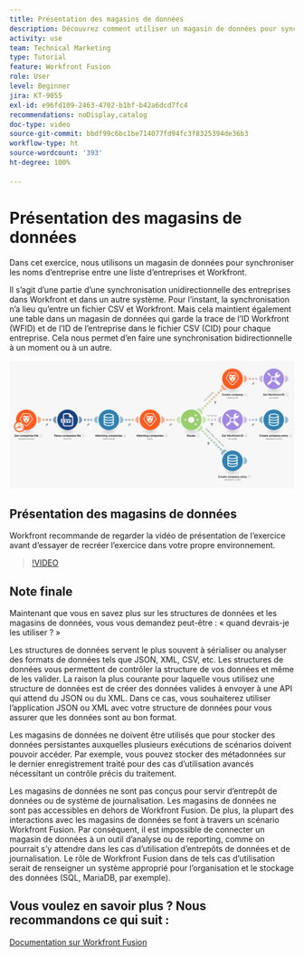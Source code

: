 ```yaml
---
title: Présentation des magasins de données
description: Découvrez comment utiliser un magasin de données pour synchroniser les noms d’entreprise entre une liste d’entreprises et Workfront à l’aide de  [!DNL Adobe Workfront Fusion].
activity: use
team: Technical Marketing
type: Tutorial
feature: Workfront Fusion
role: User
level: Beginner
jira: KT-9055
exl-id: e96fd109-2463-4702-b1bf-b42a6dcd7fc4
recommendations: noDisplay,catalog
doc-type: video
source-git-commit: bbdf99c6bc1be714077fd94fc3f8325394de36b3
workflow-type: ht
source-wordcount: '393'
ht-degree: 100%

---
```


# Présentation des magasins de données

Dans cet exercice, nous utilisons un magasin de données pour synchroniser les noms d’entreprise entre une liste d’entreprises et Workfront.

Il s’agit d’une partie d’une synchronisation unidirectionnelle des entreprises dans Workfront et dans un autre système. Pour l’instant, la synchronisation n’a lieu qu’entre un fichier CSV et Workfront. Mais cela maintient également une table dans un magasin de données qui garde la trace de l’ID Workfront (WFID) et de l’ID de l’entreprise dans le fichier CSV (CID) pour chaque entreprise. Cela nous permet d’en faire une synchronisation bidirectionnelle à un moment ou à un autre.

![Une image d’un scénario Fusion](assets/data-structures-and-data-stores-2.png)

## Présentation des magasins de données

Workfront recommande de regarder la vidéo de présentation de l’exercice avant d’essayer de recréer l’exercice dans votre propre environnement.

>[!VIDEO](https://video.tv.adobe.com/v/335296/?quality=12&learn=on&enablevpops=1)



## Note finale

Maintenant que vous en savez plus sur les structures de données et les magasins de données, vous vous demandez peut-être : « quand devrais-je les utiliser ? »

Les structures de données servent le plus souvent à sérialiser ou analyser des formats de données tels que JSON, XML, CSV, etc. Les structures de données vous permettent de contrôler la structure de vos données et même de les valider. La raison la plus courante pour laquelle vous utilisez une structure de données est de créer des données valides à envoyer à une API qui attend du JSON ou du XML. Dans ce cas, vous souhaiterez utiliser l’application JSON ou XML avec votre structure de données pour vous assurer que les données sont au bon format.

Les magasins de données ne doivent être utilisés que pour stocker des données persistantes auxquelles plusieurs exécutions de scénarios doivent pouvoir accéder. Par exemple, vous pouvez stocker des métadonnées sur le dernier enregistrement traité pour des cas d’utilisation avancés nécessitant un contrôle précis du traitement.

Les magasins de données ne sont pas conçus pour servir d’entrepôt de données ou de système de journalisation. Les magasins de données ne sont pas accessibles en dehors de Workfront Fusion. De plus, la plupart des interactions avec les magasins de données se font à travers un scénario Workfront Fusion. Par conséquent, il est impossible de connecter un magasin de données à un outil d’analyse ou de reporting, comme on pourrait s’y attendre dans les cas d’utilisation d’entrepôts de données et de journalisation. Le rôle de Workfront Fusion dans de tels cas d’utilisation serait de renseigner un système approprié pour l’organisation et le stockage des données (SQL, MariaDB, par exemple).

## Vous voulez en savoir plus ? Nous recommandons ce qui suit :

[Documentation sur Workfront Fusion](https://experienceleague.adobe.com/fr/docs/workfront-fusion/using/get-started-with-fusion/understand-workfront-fusion/workfront-fusion-overview)
